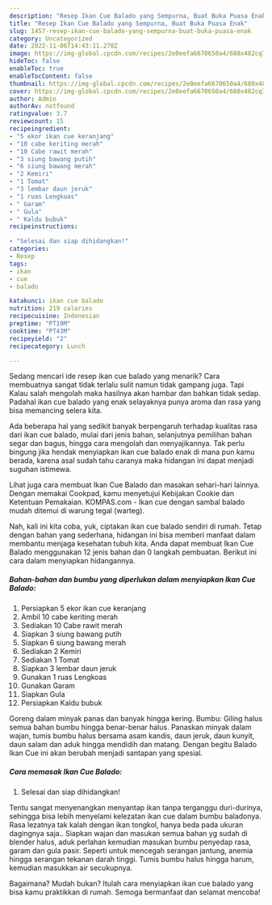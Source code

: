 ```yaml
---
description: "Resep Ikan Cue Balado yang Sempurna, Buat Buka Puasa Enak"
title: "Resep Ikan Cue Balado yang Sempurna, Buat Buka Puasa Enak"
slug: 1457-resep-ikan-cue-balado-yang-sempurna-buat-buka-puasa-enak
category: Uncategorized
date: 2022-11-06T14:43:11.270Z
image: https://img-global.cpcdn.com/recipes/2e0eefa6670650a4/680x482cq70/ikan-cue-balado-foto-resep-utama.jpg
hideToc: false
enableToc: true
enableTocContent: false
thumbnail: https://img-global.cpcdn.com/recipes/2e0eefa6670650a4/680x482cq70/ikan-cue-balado-foto-resep-utama.jpg
cover: https://img-global.cpcdn.com/recipes/2e0eefa6670650a4/680x482cq70/ikan-cue-balado-foto-resep-utama.jpg
author: Admin
authorAv: notfound
ratingvalue: 3.7
reviewcount: 15
recipeingredient:
- "5 ekor ikan cue keranjang"
- "10 cabe keriting merah"
- "10 Cabe rawit merah"
- "3 siung bawang putih"
- "6 siung bawang merah"
- "2 Kemiri"
- "1 Tomat"
- "3 lembar daun jeruk"
- "1 ruas Lengkoas"
- " Garam"
- " Gula"
- " Kaldu bubuk"
recipeinstructions:

- "Selesai dan siap dihidangkan!"
categories:
- Resep
tags:
- ikan
- cue
- balado

katakunci: ikan cue balado 
nutrition: 219 calories
recipecuisine: Indonesian
preptime: "PT19M"
cooktime: "PT43M"
recipeyield: "2"
recipecategory: Lunch

---
```



Sedang mencari ide resep ikan cue balado yang menarik? Cara membuatnya sangat tidak terlalu sulit namun tidak gampang juga. Tapi Kalau salah mengolah maka hasilnya akan hambar dan bahkan tidak sedap. Padahal ikan cue balado yang enak selayaknya punya aroma dan rasa yang bisa memancing selera kita.


Ada beberapa hal yang sedikit banyak berpengaruh terhadap kualitas rasa dari ikan cue balado, mulai dari jenis bahan, selanjutnya pemilihan bahan segar dan bagus, hingga cara mengolah dan menyajikannya. Tak perlu bingung jika hendak menyiapkan ikan cue balado enak di mana pun kamu berada, karena asal sudah tahu caranya maka hidangan ini dapat menjadi suguhan istimewa.

Lihat juga cara membuat Ikan Cue Balado dan masakan sehari-hari lainnya. Dengan memakai Cookpad, kamu menyetujui Kebijakan Cookie dan Ketentuan Pemakaian. KOMPAS.com - Ikan cue dengan sambal balado mudah ditemui di warung tegal (warteg).


Nah, kali ini kita coba, yuk, ciptakan ikan cue balado sendiri di rumah. Tetap dengan bahan yang sederhana, hidangan ini bisa memberi manfaat dalam membantu menjaga kesehatan tubuh kita. Anda dapat membuat Ikan Cue Balado menggunakan 12 jenis bahan dan 0 langkah pembuatan. Berikut ini cara dalam menyiapkan hidangannya.

<!--inarticleads1-->

##### Bahan-bahan dan bumbu yang diperlukan dalam menyiapkan Ikan Cue Balado:

1. Persiapkan 5 ekor ikan cue keranjang
1. Ambil 10 cabe keriting merah
1. Sediakan 10 Cabe rawit merah
1. Siapkan 3 siung bawang putih
1. Siapkan 6 siung bawang merah
1. Sediakan 2 Kemiri
1. Sediakan 1 Tomat
1. Siapkan 3 lembar daun jeruk
1. Gunakan 1 ruas Lengkoas
1. Gunakan  Garam
1. Siapkan  Gula
1. Persiapkan  Kaldu bubuk


Goreng dalam minyak panas dan banyak hingga kering. Bumbu: Giling halus semua bahan bumbu hingga benar-benar halus. Panaskan minyak dalam wajan, tumis bumbu halus bersama asam kandis, daun jeruk, daun kunyit, daun salam dan aduk hingga mendidih dan matang. Dengan begitu Balado Ikan Cue ini akan berubah menjadi santapan yang spesial. 

<!--inarticleads2-->

##### Cara memasak Ikan Cue Balado:


1. Selesai dan siap dihidangkan!

Tentu sangat menyenangkan menyantap ikan tanpa terganggu duri-durinya, sehingga bisa lebih menyelami kelezatan ikan cue dalam bumbu baladonya. Rasa lezatnya tak kalah dengan ikan tongkol, hanya beda pada ukuran dagingnya saja.. Siapkan wajan dan masukan semua bahan yg sudah di blender halus, aduk perlahan kemudian masukan bumbu penyedap rasa, garam dan gula pasir. Seperti untuk mencegah serangan jantung, anemia hingga serangan tekanan darah tinggi. Tumis bumbu halus hingga harum, kemudian masukkan air secukupnya. 

Bagaimana? Mudah bukan? Itulah cara menyiapkan ikan cue balado yang bisa kamu praktikkan di rumah. Semoga bermanfaat dan selamat mencoba!
